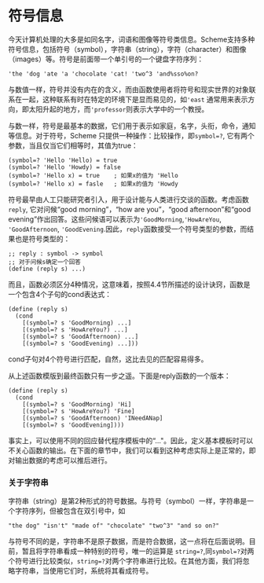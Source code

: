符号信息
=======

今天计算机处理的大多是如同名字，词语和图像等符号类信息。Scheme支持多种符号信息，包括符号（symbol），字符串（string），字符（character）和图像（images）等。符号是前面带一个单引号的一个键盘字符序列：

```
'the 'dog 'ate 'a 'chocolate 'cat! 'two^3 'and%sso%on?
```
与数值一样，符号并没有内在的含义，而由函数使用者将符号和现实世界的对象联系在一起，这种联系有时在特定的环境下是显而易见的，如`'east` 通常用来表示方向，即太阳升起的地方，而`'professor`则表示大学中的一个教授。

与数一样，符号是最基本的数据，它们用于表示如家庭，名字，头衔，命令，通知等信息。对于符号，Scheme 只提供一种操作：比较操作，即`symbol=?`, 它有两个参数，当且仅当它们相等时，其值为true：

```
(symbol=? 'Hello 'Hello) = true
(symbol=? 'Hello 'Howdy) = false
(symbol=? 'Hello x) = true    ; 如果x的值为 'Hello
(symbol=? 'Hello x) = fasle   ; 如果x的值为 'Howdy
```
符号最早由人工只能研究者引入，用于设计能与人类进行交谈的函数。考虑函数 `reply`, 它对问候“good morning”，“how are you”，“good afternoon”和“good evening”作出回答。这些问候语可以表示为`'GoodMorning`,`'HowAreYou`,` 'GoodAfternoon`, `'GoodEvening`.因此，`reply`函数接受一个符号类型的参数，而结果也是符号类型的：

```
;; reply : symbol -> symbol
;; 对于问候s确定一个回答
(define (reply s) ...)
```
而且，函数必须区分4种情况，这意味着，按照4.4节所描述的设计诀窍，函数是一个包含4个子句的cond表达式：

```
(define (reply s)
  (cond
    [(symbol=? s 'GoodMorning) ...]
    [(symbol=? s 'HowAreYou?) ...]
    [(symbol=? s 'GoodAfternoon) ...]
    [(symbol=? s 'GoodEvening) ...]))
```
cond子句对4个符号进行匹配，自然，这比去见的匹配容易得多。

从上述函数模版到最终函数只有一步之遥。下面是reply函数的一个版本：

```
(define (reply s)
  (cond
    [(symbol=? s 'GoodMorning) 'Hi]
    [(symbol=? s 'HowAreYou?) 'Fine]
    [(symbol=? s 'GoodAfternoon) 'INeedANap]
    [(symbol=? s 'GoodEvening])))
```
事实上，可以使用不同的回应替代程序模板中的“..."。因此，定义基本模板时可以不关心函数的输出。在下面的章节中，我们可以看到这种考虑实际上是正常的，即对输出数据的考虑可以推后进行。

### 关于字符串

字符串（string）是第2种形式的符号数据。与符号（symbol）一样，字符串是一个字符序列，但被包含在双引号中，如

```
"the dog" "isn't" "made of" "chocolate" "two^3" "and so on?"
```
与符号不同的是，字符串不是原子数据，而是符合数据，这一点将在后面说明。目前，暂且将字符串看成一种特别的符号，唯一的运算是 `string=?`,同`symbol=?`对两个符号进行比较类似，`string=?`对两个字符串进行比较。在其他方面，我们将忽略字符串，当使用它们时，系统将其看成符号。



